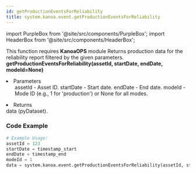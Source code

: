 ```yaml
---
id: getProductionEventsForReliability
title: system.kanoa.event.getProductionEventsForReliability
---
```


import PurpleBox from '@site/src/components/PurpleBox';
import HeaderBox from '@site/src/components/HeaderBox';

<PurpleBox>This function requires <b>KanoaOPS</b> module</PurpleBox>
<HeaderBox header="Description">
    Returns production data for the reliability report filtered by the given parameters.
</HeaderBox>
<HeaderBox header="Syntax">
    <b>getProductionEventsForReliability(assetId, startDate, endDate, modeId=None)</b>
    <li>Parameters <br />
        <ul>
            assetId - Asset ID.
            startDate - Start date.
            endDate - End date.
            modeId - Mode ID (e.g., 1 for 'production') or None for all modes.
        </ul>
    </li>
    <li>Returns <br />
        data (pyDataset).
    </li>
</HeaderBox>

### Code Example

```python
# Example Usage:
assetId = 123
startDate = timestamp_start
endDate = timestamp_end
modeId = 1
data = system.kanoa.event.getProductionEventsForReliability(assetId, startDate, endDate, modeId)
